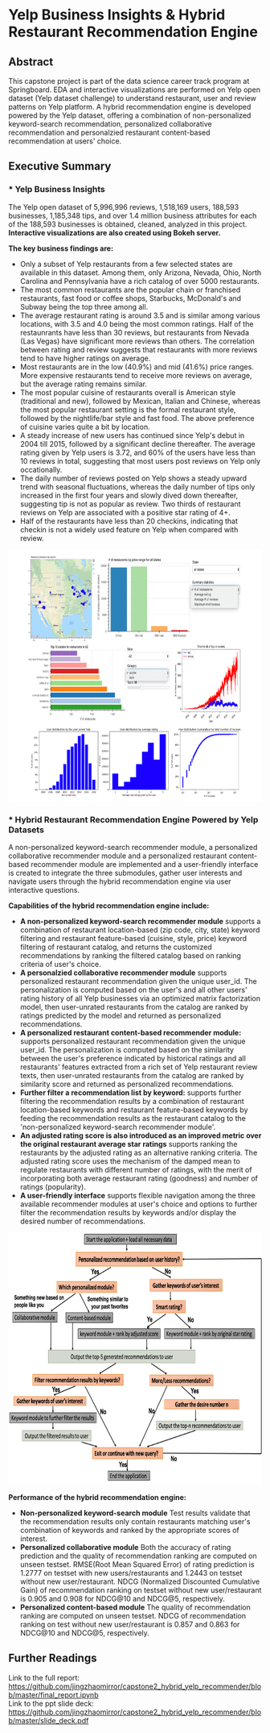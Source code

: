# Yelp Business Insights & Hybrid Restaurant Recommendation Engine

## Abstract
This capstone project is part of the data science career track program at Springboard. EDA and interactive visualizations are performed on Yelp open dataset (Yelp dataset challenge) to understand restaurant, user and review patterns on Yelp platform. A hybrid recommendation engine is developed powered by the Yelp dataset, offering a combination of non-personalized keyword-search recommendation, personalized collaborative recommendation and personalzied restaurant content-based recommendation at users' choice.

## Executive Summary

### * Yelp Business Insights
The Yelp open dataset of 5,996,996 reviews, 1,518,169 users, 188,593 businesses, 1,185,348 tips, and over 1.4 million business attributes for each of the 188,593 businesses is obtained, cleaned, analyzed in this project. **Interactive visualizations are also created using Bokeh server.**<br> 

**The key business findings are:**
* Only a subset of Yelp restaurants from a few selected states are available in this dataset. Among them, only Arizona, Nevada, Ohio, North Carolina and Pennsylvania have a rich catalog of over 5000 restaurants. 
* The most common restaurants are the popular chain or franchised restaurants, fast food or coffee shops, Starbucks, McDonald's and Subway being the top three among all.
* The average restaurant rating is around 3.5 and is similar among various locations, with 3.5 and 4.0 being the most common ratings. Half of the restaunrants have less than 30 reviews, but restaurants from Nevada (Las Vegas) have significant more reviews than others. The correlation between rating and review suggests that restaurants with more reviews tend to have higher ratings on average.
* Most restaurants are in the low (40.9%) and mid (41.6%) price ranges. More expensive restaurants tend to receive more reviews on average, but the average rating remains similar.
* The most popular cuisine of restaurants overall is American style (traditional and new), followed by Mexican, Italian and Chinese, whereas the most popular restaurant setting is the formal restaurant style, followed by the nightlife/bar style and fast food. The above preference of cuisine varies quite a bit by location.
* A steady increase of new users has continued since Yelp's debut in 2004 till 2015, followed by a significant decline thereafter. The average rating given by Yelp users is 3.72, and 60% of the users have less than 10 reviews in total, suggesting that most users post reviews on Yelp only occationally.
* The daily number of reviews posted on Yelp shows a steady upward trend with seasonal fluctuations, whereas the daily number of tips only increased in the first four years and slowly dived down thereafter, suggesting tip is not as popular as review. Two thirds of restaurant reviews on Yelp are associated with a positive star rating of 4+. 
* Half of the restaurants have less than 20 checkins, indicating that checkin is not a widely used feature on Yelp when compared with review.

<img src="figures/eda_collage.png" height="500" width="800">

### * Hybrid Restaurant Recommendation Engine Powered by Yelp Datasets
A non-personalized keyword-search recommender module, a personalized collaborative recommender module and a personalized restaurant content-based recommender module are implemented and a user-friendly interface is created to integrate the three submodules, gather user interests and navigate users through the hybrid recommendation engine via user interactive questions.

**Capabilities of the hybrid recommendation engine include:** 
* **A non-personalized keyword-search recommender module** supports a combination of restaurant location-based (zip code, city, state) keyword filtering and restaurant feature-based (cuisine, style, price) keyword filtering of restaurant catalog, and returns the customized recommendations by ranking the filtered catalog based on ranking criteria of user's choice.
* **A personalzied collaborative recommender module** supports personalized restaurant recommendation given the unique user_id. The personalization is computed based on the user's and all other users' rating history of all Yelp businesses via an optimized matrix factorization model, then user-unrated restaurants from the catalog are ranked by ratings predicted by the model and returned as personalized recommendations. <br>
* **A personalized restaurant content-based recommender module:** supports personalized restaurant recommendation given the unique user_id. The personalization is computed based on the similarity between the user's preference indicated by historical ratings and all restaurants' features extracted from a rich set of Yelp restaurant review texts, then user-unrated restaurants from the catalog are ranked by similarity score and returned as personalized recommendations.<br>
* **Further filter a recommendation list by keyword:** supports further filtering the recommendation results by a combination of restaurant location-based keywords and restaurant feature-based keywords by feeding the recommendation results as the restaurant catalog to the 'non-personalized keyword-search recommender module'.
* **An adjusted rating score is also introduced as an improved metric over the original restaurant average star ratings** supports ranking the restaurants by the adjusted rating as an alternative ranking criteria. The adjusted rating score uses the mechanism of the damped mean to regulate restaurants with different number of ratings, with the merit of incorporating both average restaurant rating (goodness) and number of ratings (popularity).
* **A user-friendly interface** supports flexible navigation among the three available recommender modules at user's choice and options to further filter the recommendation results by keywords and/or display the desired number of recommendations.<br>

<img src="figures/user_interface_flowchart.png" height="500" width="700">

**Performance of the hybrid recommendation engine:** 
* **Non-personalized keyword-search module** Test results validate that the recommendation results only contain restaurants matching user's combination of keywords and ranked by the appropriate scores of interest. 
* **Personalized collaborative module** Both the accuracy of rating prediction and the quality of recommendation ranking are computed on unseen testset. RMSE(Root Mean Squared Error) of rating prediction is 1.2777 on testset with new users/restaurants and 1.2443 on testset without new user/restaurant. NDCG (Normalized Discounted Cumulative Gain) of recommendation ranking on testset without new user/restaurant is 0.905 and 0.908 for NDCG@10 and NDCG@5, respectively.
* **Personalized content-based module** The quality of recommendation ranking are computed on unseen testset. NDCG of recommendation ranking on test without new user/restaurant is 0.857 and 0.863 for NDCG@10 and NDCG@5, respectively.<br>

## Further Readings
Link to the full report: https://github.com/jingzhaomirror/capstone2_hybrid_yelp_recommender/blob/master/final_report.ipynb <br>
Link to the ppt slide deck: https://github.com/jingzhaomirror/capstone2_hybrid_yelp_recommender/blob/master/slide_deck.pdf
<br>
